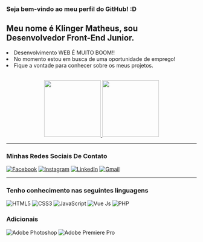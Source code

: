 <div class="container">
  <h3>Seja bem-vindo ao meu perfil do GitHub! :D</h3>
 
  <h2>Meu nome é <b>Klinger Matheus</b>, sou <b>Desenvolvedor Front-End Junior</b>.</h2>
  <li>Desenvolvimento WEB É MUITO BOOM!!</li>
  <li>No momento estou em busca de uma oportunidade de emprego!</li>
  <li>Fique a vontade para conhecer sobre os meus projetos.</li>
  
  <br />
  
  <p align="center">
  <a href="https://github.com/KlingerMatheus" target="blank">
    <img height="150em" src="https://github-readme-stats.vercel.app/api/top-langs/?username=KlingerMatheus&layout=compact&theme=radical&custom_title=Minhas%20Linguagens%20Favoritas%20:)" />
    <img height="150em" src="https://github-readme-stats.vercel.app/api?username=KlingerMatheus&show_icons=true&theme=radical&hide_rank=false&custom_title=Como%20Estou%20Indo?%20¬¬" />
  </a>
  </p>
  
  <hr />
  
  <div style="display: inline_block;">
    <h3>Minhas Redes Sociais De Contato</h3>
   <a href="https://www.facebook.com/klinger.matheus" target="blank"><img src="https://img.shields.io/badge/Facebook-1877F2?style=for-the-badge&logo=facebook&logoColor=white" alt="Facebook"/></a>
    <a href="https://www.instagram.com/klinger_matheus/" target="blank"><img src="https://img.shields.io/badge/Instagram-E4405F?style=for-the-badge&logo=instagram&logoColor=white" alt="Instagram" /></a>
    <a href="https://www.linkedin.com/in/klinger-matheus/" target="blank"><img src="https://img.shields.io/badge/LinkedIn-0077B5?style=for-the-badge&logo=linkedin&logoColor=white" alt="LinkedIn" /></a>
    <a href="mailto:kger.matheus@gmail.com" target="blank"><img src="https://img.shields.io/badge/Gmail-D14836?style=for-the-badge&logo=gmail&logoColor=white" alt="Gmail" /></a>
 </div>
  
  <hr />
  
  <div>
    <h3>Tenho conhecimento nas seguintes linguagens</h3>
    <img src="https://img.shields.io/badge/HTML5-E34F26?style=for-the-badge&logo=html5&logoColor=white" alt="HTML5" />
    <img src="https://img.shields.io/badge/CSS3-1572B6?style=for-the-badge&logo=css3&logoColor=white" alt="CSS3" />
    <img src="https://img.shields.io/badge/JavaScript-F7DF1E?style=for-the-badge&logo=javascript&logoColor=black" alt="JavaScript" />
    <img src="https://img.shields.io/badge/Vue.js-35495E?style=for-the-badge&logo=vue.js&logoColor=4FC08D" alt="Vue Js" />
    <img src="https://img.shields.io/badge/PHP-777BB4?style=for-the-badge&logo=php&logoColor=white" alt="PHP" />
    <h3>Adicionais</h3>
    <img src="https://aleen42.github.io/badges/src/photoshop.svg" alt="Adobe Photoshop" />
    <img src="https://aleen42.github.io/badges/src/premiere.svg" alt="Adobe Premiere Pro" />
  </div>
